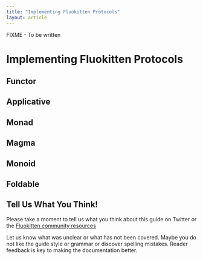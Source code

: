 ```yaml
---
title: "Implementing Fluokitten Protocols"
layout: article
---
```


FIXME - To be written

# Implementing Fluokitten Protocols

## Functor

## Applicative

## Monad

## Magma

## Monoid

## Foldable

## Tell Us What You Think!

Please take a moment to tell us what you think about this guide on Twitter or the [Fluokitten community resources](/articles/community)

Let us know what was unclear or what has not been covered. Maybe you do not like the guide style or grammar or discover spelling mistakes. Reader feedback is key to making the documentation better.
